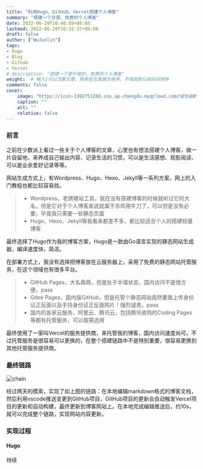 ```yaml
---
title: "利用Hugo、GitHub、Vercel搭建个人博客"
summary: "搭建一个方便、免费的个人博客"
date: 2022-06-29T10:48:09+08:00
lastmod: 2022-06-29T10:33:37+08:00
draft: false
author: ["WuJunlin"]
tags: 
- Hugo
- Blog
- Github
- Vercel
# description: "搭建一个便于维护、免费的个人博客"
weight:  # 输入1可以顶置文章，用来给文章展示排序，不填就默认按时间排序
comments: false
cover:
    image: "https://icon-1302751266.cos.ap-chengdu.myqcloud.com/%E5%88%A9%E7%94%A8Hugo%E3%80%81GitHub%E3%80%81Vercel%E6%90%AD%E5%BB%BA%E4%B8%AA%E4%BA%BA%E5%8D%9A%E5%AE%A2/cover.png"
    caption: ""
    alt: ""
    relative: false
---
```

### 前言

之前在少数派上看过一些关于个人博客的文章，心里也有想法搭建个人博客，做一片自留地，来养成自己输出内容、记录生活的习惯，可以是生活感想、观影阅读、可以是业余爱好记录等等。

网站生成方式上，有Wordpress、Hugo、Hexo、Jekyll等一系列方案，网上的入门教程也都比较容易找。

> - Wordpress，老牌建站工具，我在没有搭建博客的时候就听过它的大名，但是它对于个人博客来说就属于杀鸡用牛刀了，可以但是没有必要，毕竟我只需要一些静态页面
> - Hugo、Hexo、Jekyll等我看来都差不多，都比较适合个人的搭建轻量博客

最终选择了Hugo作为我的博客方案，Hugo是一款由Go语言实现的静态网站生成器，编译速度快，简洁。

在部署方式上，我没有选择把博客放在云服务器上，采用了免费的静态网站托管服务，在这个领域也有很多平台。

> - GitHub Pages，大名鼎鼎，但是处于半墙状态，国内访问不是很方便，pass
> - Gitee Pages，国内版GitHub，但是托管个静态网站竟然要我上传身份证正反面以及手持身份证正反面照片！强烈谴责，pass
> - 国内的各家云服务，阿里云、腾讯云，包括腾讯收购的Coding Pages等都有托管服务，可以按需选用

最终使用了一家叫Vercel的服务提供商，来托管我的博客，国内访问速度尚可。不过托管服务是很容易可以更换的，在整个搭建链路中不是特别重要，很容易更换到其他托管服务提供商。

### 最终链路

![chain](https://icon-1302751266.cos.ap-chengdu.myqcloud.com/%E5%88%A9%E7%94%A8Hugo%E3%80%81GitHub%E3%80%81Vercel%E6%90%AD%E5%BB%BA%E4%B8%AA%E4%BA%BA%E5%8D%9A%E5%AE%A2/blod_chain.png#center)

经过两天的摸索，实现了如上图的链路：在本地编辑markdown格式的博客文档，然后利用vscode推送变更到GitHub项目，GitHub项目的更新会自动触发Vercel项目的更新和自动构建，最终更新到博客网站上。在本地完成编辑推送后，约10s，就可以完成整个链路，实现网站内容更新。

### 实现过程

#### Hugo
待续